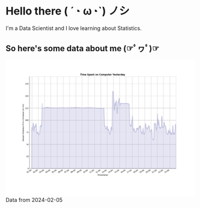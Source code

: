 
# Hello there ( ´◔ ω◔`) ノシ

I'm a Data Scientist and I love learning about Statistics.

## So here's some data about me (☞ﾟヮﾟ)☞


<picture>
  <source media="(prefers-color-scheme: dark)" srcset="graphs/dark-plot-2024-02-05.png">
  <source media="(prefers-color-scheme: light)" srcset="graphs/light-plot-2024-02-05.png">
  <img alt="" src="graphs/light-plot-2024-02-05.png">
  <figcaption>Data from 2024-02-05</figcaption>
</picture>
